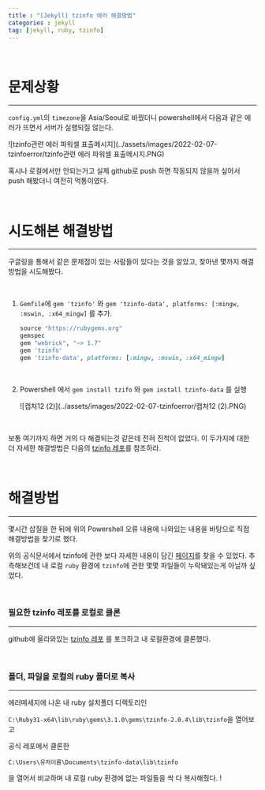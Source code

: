 ```yaml
---
title : "[Jekyll] tzinfo 에러 해결방법"
categories : jekyll
tag: [jekyll, ruby, tzinfo] 
---
```


​	

# 문제상황

---

```config.yml```의 ```timezone```을 Asia/Seoul로 바꿨더니 powershell에서 다음과 같은 에러가 뜨면서 서버가 실행되질 않는다.

![tzinfo관련 에러 파워셀 표출메시지](../assets/images/2022-02-07-tzinfoerror/tzinfo관련 에러 파워셀 표출메시지.PNG)

혹시나 로컬에서만 안되는거고 실제 github로 push 하면 작동되지 않을까 싶어서 push 해봤더니 여전히 먹통이였다. 

 



​	

# 시도해본 해결방법

---

구글링을 통해서 같은 문제점이 있는 사람들이 있다는 것을 알았고, 찾아낸 몇까지 해결방법을 시도해봤다.

​	

1. ```Gemfile```에 ```gem 'tzinfo'``` 와  ```gem 'tzinfo-data', platforms: [:mingw, :mswin, :x64_mingw]``` 를 추가.

   ```ruby
   source "https://rubygems.org"
   gemspec
   gem "webrick", "~> 1.7"
   gem 'tzinfo'
   gem 'tzinfo-data', platforms: [:mingw, :mswin, :x64_mingw]
   ```

   ​	

2. Powershell 에서 ```gem install tzifo``` 와 ```gem install tzinfo-data``` 를 실행

   ![캡처12 (2)](../assets/images/2022-02-07-tzinfoerror/캡처12 (2).PNG)

​	

보통 여기까지 하면 거의 다 해결되는것 같은데 전혀 진척이 없었다. 이 두가지에 대한 더 자세한 해결방법은 다음의 [tzinfo 레포](https://github.com/tzinfo/tzinfo/wiki/Resolving-TZInfo::DataSourceNotFound-Errors)를 참조하라.



​	

# 해결방법

---

몇시간 삽질을 한 뒤에 위의 Powershell 오류 내용에 나와있는 내용을 바탕으로 직접 해결방법을 찾기로 했다. 

위의 공식문서에서  tzinfo에 관한 보다 자세한 내용이 담긴 [페이지](https://rubydoc.info/gems/tzinfo/TZInfo/DataSource.set)를 찾을 수 있었다. 추측해보건데 내 로컬 ```ruby``` 환경에 ```tzinfo```에 관한 몇몇 파일들이 누락돼있는게 아닐까 싶었다.



​	

### 필요한 tzinfo 레포를 로컬로 클론

---

github에 올라와있는 [tzinfo 레포](https://github.com/tzinfo/tzinfo ) 를 포크하고 내 로컬환경에 클론했다.

​	

### 폴더, 파일을 로컬의 ruby 폴더로 복사

---

에러메세지에 나온 내 ruby 설치폴더 디렉토리인

```C:\Ruby31-x64\lib\ruby\gems\3.1.0\gems\tzinfo-2.0.4\lib\tzinfo```을 열어보고

공식 레포에서 클론한

```C:\Users\유저이름\Documents\tzinfo-data\lib\tzinfo```

을 열어서 비교하며 내 로컬 ruby 환경에 없는 파일들을 싹 다 복사해줬다.       !

